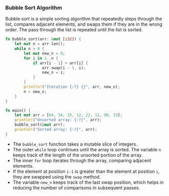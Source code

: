 ### Bubble Sort Algorithm

Bubble sort is a simple sorting algorithm that repeatedly steps through the list, compares adjacent elements, and swaps them if they are in the wrong order. The pass through the list is repeated until the list is sorted.

```rust
fn bubble_sort(arr: &mut [i32]) {
    let mut n = arr.len();
    while n > 0 {
        let mut new_n = 0;
        for i in 1..n {
            if arr[i - 1] > arr[i] {
                arr.swap(i - 1, i);
                new_n = i;
            }
        }
        println!("Iteration {:?} {}", arr, new_n);
        n = new_n;
    }
}

fn main() {
    let mut arr = [64, 34, 25, 12, 22, 12, 90, 33];
    println!("Unsorted array: {:?}", arr);
    bubble_sort(&mut arr);
    println!("Sorted array: {:?}", arr);
}
```

- The `bubble_sort` function takes a mutable slice of integers.
- The outer `while` loop continues until the array is sorted. The variable `n` keeps track of the length of the unsorted portion of the array.
- The inner `for` loop iterates through the array, comparing adjacent elements.
- If the element at position `i-1` is greater than the element at position `i`, they are swapped using the `swap` method.
- The variable `new_n` keeps track of the last swap position, which helps in reducing the number of comparisons in subsequent passes.